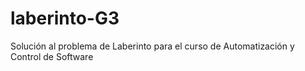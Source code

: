 # laberinto-G3
Solución al problema de Laberinto para el curso de Automatización y Control de Software
